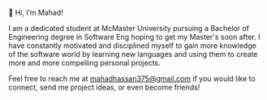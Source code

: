 👋 Hi, I’m Mahad!

I am a dedicated student at McMaster University pursuing a Bachelor of Engineering degree in Software Eng hoping to get my Master's soon after. I have constantly motivated and disciplined myself to gain more knowledge of the software world by learning new languages and using them to create more and more compelling personal projects. 

Feel free to reach me at mahadhassan375@gmail.com if you would like to connect, send me project ideas, or even become friends!

<!---
mahadhsn/mahadhsn is a ✨ special ✨ repository because its `README.md` (this file) appears on your GitHub profile.
You can click the Preview link to take a look at your changes.
--->
